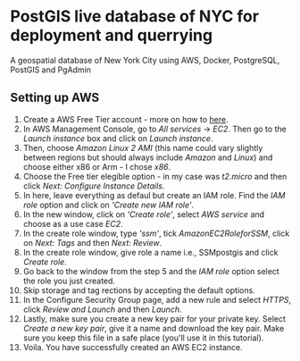 # PostGIS live database of NYC for deployment and querrying
A geospatial database of New York City using AWS, Docker, PostgreSQL, PostGIS and PgAdmin

## Setting up AWS

1. Create a AWS Free Tier account - more on how to [here](https://aws.amazon.com/free/?all-free-tier.sort-by=item.additionalFields.SortRank&all-free-tier.sort-order=asc).
2. In AWS Management Console, go to *All services* -> *EC2*. Then go to the *Launch instance* box and click on *Launch instance*.
3. Then, choose *Amazon Linux 2 AMI* (this name could vary slightly between regions but should always include *Amazon* and *Linux*) and choose either x86 or Arm - I chose *x86*.
3. Choose the Free tier elegible option - in my case was *t2.micro* and then click *Next: Configure Instance Details*.
4. In here, leave everything as defaul but create an IAM role. Find the *IAM role* option and click on *'Create new IAM role'*.
5. In the new window, click on *'Create role'*, select *AWS service* and choose as a use case *EC2*.
6. In the create role window, type *'ssm'*, tick *AmazonEC2RoleforSSM*, click on *Next: Tags* and then *Next: Review*.
7. In the create role window, give role a name i.e., SSMpostgis and click *Create role*.
8. Go back to the window from the step 5 and the *IAM role* option select the role you just created.
9. Skip storage and tag rections by accepting the default options.
10. In the Configure Security Group page, add a new rule and select *HTTPS*, click *Review and Launch* and then *Launch*.
11. Lastly, make sure you create a new key pair for your private key. Select *Create a new key pair*, give it a name and download the key pair. Make sure you keep this file in a safe place (you'll use it in this tutorial).
12. Voila. You have successfully created an AWS EC2 instance.


